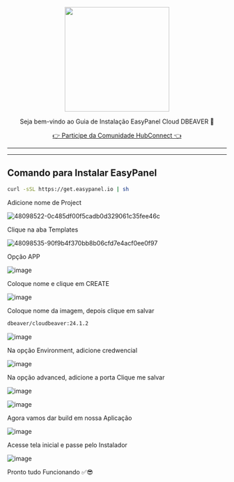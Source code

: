 <p align="center">
<img src="https://cwmkt.com.br/wp-content/uploads/2024/04/logo_github.png" width="240" />
<p align="center">Seja bem-vindo ao Guia de Instalação EasyPanel Cloud DBEAVER 🚀</p>
</p>
  
<p align="center"> 
<a href="https://hubconnect.top" target="_blank">👉 Participe da Comunidade HubConnect 👈</a>
</p>

<hr />
<hr />

## Comando para Instalar EasyPanel

```bash
curl -sSL https://get.easypanel.io | sh
```

Adicione nome de Project

![48098522-0c485df00f5cadb0d329061c35fee46c](https://github.com/cwmkt/easypanelevotypebot/assets/91642837/b72c1359-91ca-4bf6-9fb1-32525ba5747b)

Clique na aba Templates

![48098535-90f9b4f370bb8b06cfd7e4acf0ee0f97](https://github.com/cwmkt/easypanelevotypebot/assets/91642837/03c1830c-621c-40b3-94ee-93eb568c8d2e)

Opção APP

![image](https://github.com/user-attachments/assets/8f089d2a-b203-4e73-8bb3-c9bd80f807c6)

Coloque nome e clique em CREATE

![image](https://github.com/user-attachments/assets/aa3544d7-3845-4868-a326-69db3c49c240)

Coloque nome da imagem, depois clique em salvar

```bash
dbeaver/cloudbeaver:24.1.2
```

![image](https://github.com/user-attachments/assets/e820dcf9-3f29-4bf0-af11-6f59109d3271)

Na opção Environment, adicione credwencial

![image](https://github.com/user-attachments/assets/9d2c5f4f-9fbb-4d6e-98cf-145f43c335f4)

Na opção advanced, adicione a porta Clique me salvar

![image](https://github.com/user-attachments/assets/a121076f-6016-4743-8da9-513701070511)


![image](https://github.com/user-attachments/assets/e84ce611-1b4c-465e-93e1-ddebca75ebd9)

Agora vamos dar build em nossa Aplicação

![image](https://github.com/user-attachments/assets/f4b220e5-48ce-4c8b-99d9-4e13d9d010cb)

Acesse tela inicial e passe pelo Instalador

![image](https://github.com/user-attachments/assets/88a2c389-2e29-47fa-a92a-bd43b23700e3)

Pronto tudo Funcionando ✅😎








